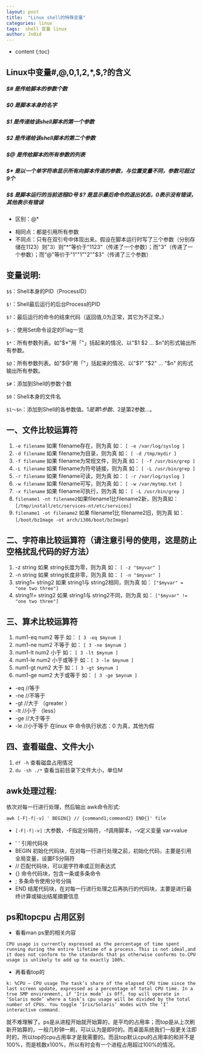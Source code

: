 ```yaml
---
layout: post
title:  "Linux shell的特殊变量"
categories: linux
tags:  shell 变量 linux   
author: Jv0id
---
```

* content
{:toc}


## Linux中变量#,@,0,1,2,*,$$,$?的含义

##### $# 是传给脚本的参数个数
##### $0 是脚本本身的名字
##### $1 是传递给该shell脚本的第一个参数
##### $2 是传递给该shell脚本的第二个参数
##### $@ 是传给脚本的所有参数的列表
##### $* 是以一个单字符串显示所有向脚本传递的参数，与位置变量不同，参数可超过9个 
##### $$ 是脚本运行的当前进程ID号 $? 是显示最后命令的退出状态，0表示没有错误，其他表示有错误

* 区别：@* 
- 相同点：都是引用所有参数
- 不同点：只有在双引号中体现出来。假设在脚本运行时写了三个参数（分别存储在1123）则"3）则"*"等价于"1123"（传递了一个参数）；而"3"（传递了一个参数）；而“@"等价于"1""1""2""$3"（传递了三个参数）

## 变量说明:
`$$`：Shell本身的PID（ProcessID）
 
`$!`：Shell最后运行的后台Process的PID 

`$?`：最后运行的命令的结束代码（返回值,0为正常，其它为不正常。） 

`$-`：使用Set命令设定的Flag一览 

`$*`：所有参数列表。如"$*"用「"」括起来的情况、以"$1 $2 … $n"的形式输出所有参数。
 
`$@`：所有参数列表。如"$@"用「"」括起来的情况、以"$1" "$2" … "$n" 的形式输出所有参数。 

`$#`：添加到Shell的参数个数 

`$0`：Shell本身的文件名 

`$1～$n`：添加到Shell的各参数值。$1是第1参数、$2是第2参数…。


## 一、文件比较运算符
1. `-e filename` 如果 filename存在，则为真 如： `[ -e /var/log/syslog ] `
2. `-d filename` 如果 filename为目录，则为真 如： `[ -d /tmp/mydir ] `
3. `-f filename` 如果 filename为常规文件，则为真 如： `[ -f /usr/bin/grep ] `
4. `-L filename` 如果 filename为符号链接，则为真 如： `[ -L /usr/bin/grep ]`
5. `-r filename` 如果 filename可读，则为真 如： `[ -r /var/log/syslog ] `
6. `-w filename` 如果 filename可写，则为真 如： `[ -w /var/mytmp.txt ]` 
7. `-x filename` 如果 filename可执行，则为真 如： `[ -L /usr/bin/grep ] `
8. `filename1 -nt filename2`如果filename1比filename2新，则为真如：`[/tmp/install/etc/services-nt/etc/services]`
9. `filename1 -ot filename2` 如果 filename1比 filename2旧，则为真 如：`[/boot/bzImage -ot arch/i386/boot/bzImage]`
            
## 二、字符串比较运算符（请注意引号的使用，这是防止空格扰乱代码的好方法）
 1. -z string  如果 string长度为零，则为真 如：  `[ -z "$myvar" ]`
 2. -n string  如果 string长度非零，则为真  如： `[ -n "$myvar" ]`
 3. string1= string2  如果 string1与 string2相同，则为真 如：  `["$myvar" = "one two three"]`
 4. string1!= string2  如果 string1与 string2不同，则为真 如：  `["$myvar" != "one two three"]`
 
## 三、算术比较运算符
 1. num1-eq num2  等于 如： `[ 3 -eq $mynum ]`
 2. num1-ne num2  不等于 如： `[ 3 -ne $mynum ]`
 3. num1-lt num2  小于 如： `[ 3 -lt $mynum ]`
 4. num1-le num2  小于或等于  如：`[ 3 -le $mynum ]`
 5. num1-gt num2  大于  如：`[ 3 -gt $mynum ]`
 6. num1-ge num2  大于或等于 如： `[ 3 -ge $mynum ]`
 
- -eq           //等于            
- -ne           //不等于
- -gt           //大于 （greater ）
- -lt           //小于  （less）
- -ge           //大于等于
- -le           //小于等于
在linux 中 命令执行状态：0 为真，其他为假

## 四、查看磁盘、文件大小 

1. `df -h` 查看磁盘占用情况 
2. `du -sh ./*` 查看当前目录下文件大小，单位M

## awk处理过程: 
依次对每一行进行处理，然后输出 awk命令形式:

`awk [-F|-f|-v] ' BEGIN{} // {command1;command2} END{}' file ` 

- `[-F|-f|-v]` :大参数，-F指定分隔符，-f调用脚本，-v定义变量 var=value 
* ' ' 引用代码块 
* BEGIN 初始化代码块，在对每一行进行处理之前，初始化代码，主要是引用全局变量，设置FS分隔符 
* // 匹配代码块，可以是字符串或正则表达式 
* {} 命令代码块，包含一条或多条命令 
* ; 多条命令使用分号分隔 
* END 结尾代码块，在对每一行进行处理之后再执行的代码块，主要是进行最终计算或输出结尾摘要信息

## ps和topcpu 占用区别

* 看看man ps里的相关内容

`CPU usage is currently expressed as the percentage of time spent running during the entire lifetime of a process. This is not ideal,and it does not conform to the standards that ps otherwise conforms to.CPU usage is unlikely to add up to exactly 100%.`

* 再看看top的

`k: %CPU – CPU usage The task’s share of the elapsed CPU time since the last screen update, expressed as a percentage of total CPU time. In a true SMP environment, if ‘Irix mode’ is Off, top will operate in ‘Solaris mode’ where a task’s cpu usage will be divided by the total number of CPUs. You toggle ‘Irix/Solaris’ modes with the ‘I’ interactive command.`

就不难理解了。ps是从进程开始就开始算的，是平均的占用率；而top是从上次刷新开始算的，一般几秒钟一刷，可以认为是即时的。而桌面系统我们一般更关注即时的，所以top的cpu占用率才是我需要的。而且top默认cpu的占用率的和并不是100%，而是核数x100%，所以有时会有一个进程占用超过100%的情况。

